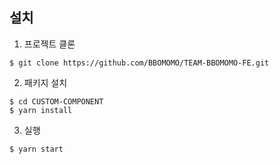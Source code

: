 ## 설치

1. 프로젝트 클론

```console
$ git clone https://github.com/BBOMOMO/TEAM-BBOMOMO-FE.git
```

2. 패키지 설치

```console
$ cd CUSTOM-COMPONENT
$ yarn install
```
3. 실행 
```console
$ yarn start
```
